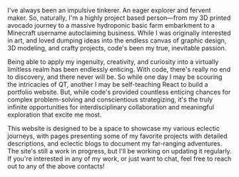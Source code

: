 I've always been an impulsive tinkerer. An eager explorer and fervent maker. So, naturally, I'm a highly project based person—from my 3D printed avocado journey to a massive hydroponic basic farm embarkment to a Minecraft username autoclaiming business. While I was originally interested in art, and loved dumping ideas into the endless canvas of graphic design, 3D modeling, and crafty projects, code's been my true, inevitable passion.
    
Being able to apply my ingenuity, creativity, and curiosity into a virtually limitless realm has been endlessly enticing. With code, there's really no end to discovery, and there never will be. So while one day I may be scouring the intricacies of QT, another I may be self-teaching React to build a portfolio website. But, while code's provided countless enticing chances for complex problem-solving and conscientious strategizing, it's the truly infinite opportunities for interdisciplinary collaboration and meaningful exploration that excite me most.

This website is designed to be a space to showcase my various eclectic journeys, with pages presenting some of my favorite projects with detailed descriptions, and eclectic blogs to document my far-ranging adventures. The site's still a work in progress, but I'll be working on updating it regularly. If you're interested in any of my work, or just want to chat, feel free to reach out to any of the above contacts!